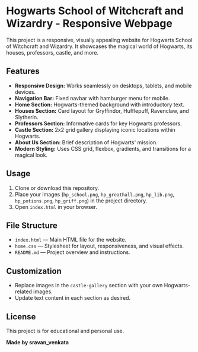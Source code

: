 # Hogwarts School of Witchcraft and Wizardry - Responsive Webpage

This project is a responsive, visually appealing website for Hogwarts School of Witchcraft and Wizardry. It showcases the magical world of Hogwarts, its houses, professors, castle, and more.

## Features

- **Responsive Design:** Works seamlessly on desktops, tablets, and mobile devices.
- **Navigation Bar:** Fixed navbar with hamburger menu for mobile.
- **Home Section:** Hogwarts-themed background with introductory text.
- **Houses Section:** Card layout for Gryffindor, Hufflepuff, Ravenclaw, and Slytherin.
- **Professors Section:** Informative cards for key Hogwarts professors.
- **Castle Section:** 2x2 grid gallery displaying iconic locations within Hogwarts.
- **About Us Section:** Brief description of Hogwarts' mission.
- **Modern Styling:** Uses CSS grid, flexbox, gradients, and transitions for a magical look.

## Usage

1. Clone or download this repository.
2. Place your images (`hp_school.png`, `hp_greathall.png`, `hp_lib.png`, `hp_potions.png`, `hp_griff.png`) in the project directory.
3. Open `index.html` in your browser.

## File Structure

- `index.html` — Main HTML file for the website.
- `home.css` — Stylesheet for layout, responsiveness, and visual effects.
- `README.md` — Project overview and instructions.

## Customization

- Replace images in the `castle-gallery` section with your own Hogwarts-related images.
- Update text content in each section as desired.

## License

This project is for educational and personal use.

**Made by sravan_venkata**